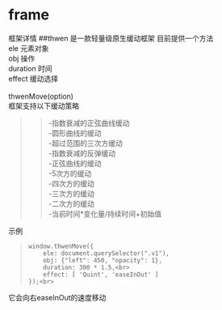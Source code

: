 # frame
框架详情
##thwen 是一款轻量级原生缓动框架
目前提供一个方法<br> 
 ele 元素对象<br> 
 obj 操作<br> 
 duration 时间<br> 
 effect 缓动选择<br> 
 <br> 
thwenMove(option)
<br> 
框架支持以下缓动策略
<br> 
>>-指数衰减的正弦曲线缓动<br> 
>>-圆形曲线的缓动<br> 
>>-超过范围的三次方缓动<br> 
>>-指数衰减的反弹缓动<br> 
>>-正弦曲线的缓动<br> 
>>-5次方的缓动<br> 
>>-四次方的缓动<br> 
>>-三次方的缓动<br> 
>>-二次方的缓动<br> 
>>-当前时间*变化量/持续时间+初始值<br> 

示例<br>
>     window.thwenMove({
>         ele: document.querySelector(".v1"),
>         obj: {"left": 450, "opacity": 1},
>         duration: 300 * 1.5,<br> 
>         effect: [ 'Quint', 'easeInOut' ]
>     });<br> 
  
它会向右easeInOut的速度移动
  
